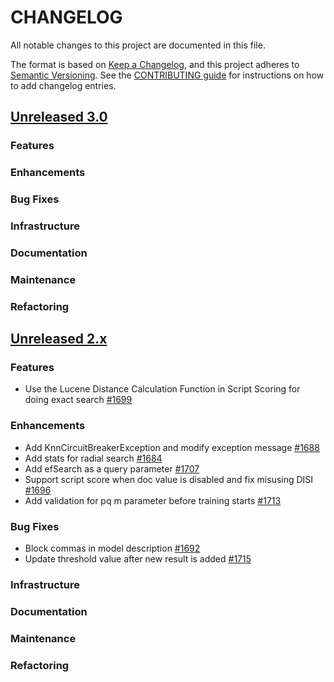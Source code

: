 # CHANGELOG
All notable changes to this project are documented in this file.

The format is based on [Keep a Changelog](https://keepachangelog.com/en/1.0.0/), and this project adheres to [Semantic Versioning](https://semver.org/spec/v2.0.0.html). See the [CONTRIBUTING guide](./CONTRIBUTING.md#Changelog) for instructions on how to add changelog entries.

## [Unreleased 3.0](https://github.com/opensearch-project/k-NN/compare/2.x...HEAD)
### Features
### Enhancements
### Bug Fixes 
### Infrastructure
### Documentation
### Maintenance
### Refactoring

## [Unreleased 2.x](https://github.com/opensearch-project/k-NN/compare/2.14...2.x)
### Features
* Use the Lucene Distance Calculation Function in Script Scoring for doing exact search [#1699](https://github.com/opensearch-project/k-NN/pull/1699)
### Enhancements
* Add KnnCircuitBreakerException and modify exception message [#1688](https://github.com/opensearch-project/k-NN/pull/1688)
* Add stats for radial search [#1684](https://github.com/opensearch-project/k-NN/pull/1684)
* Add efSearch as a query parameter [#1707](https://github.com/opensearch-project/k-NN/pull/1707)
* Support script score when doc value is disabled and fix misusing DISI [#1696](https://github.com/opensearch-project/k-NN/pull/1696)
* Add validation for pq m parameter before training starts [#1713](https://github.com/opensearch-project/k-NN/pull/1713)
### Bug Fixes
* Block commas in model description [#1692](https://github.com/opensearch-project/k-NN/pull/1692)
* Update threshold value after new result is added [#1715](https://github.com/opensearch-project/k-NN/pull/1715)
### Infrastructure
### Documentation
### Maintenance
### Refactoring
